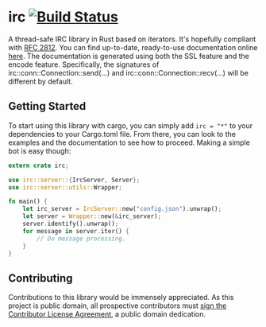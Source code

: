 # irc [![Build Status](https://travis-ci.org/aaronweiss74/irc.svg?branch=master)](https://travis-ci.org/aaronweiss74/irc) #
A thread-safe IRC library in Rust based on iterators. It's hopefully compliant with 
[RFC 2812](http://tools.ietf.org/html/rfc2812). You can find up-to-date, ready-to-use documentation
 online [here](http://aaronweiss74.github.io/irc/irc/). The documentation is generated 
using both the SSL feature and the encode feature. Specifically, the signatures of 
irc::conn::Connection::send(...) and irc::conn::Connection::recv(...) will be different by default.

## Getting Started ##

To start using this library with cargo, you can simply add `irc = "*"` to your dependencies to your
Cargo.toml file. From there, you can look to the examples and the documentation to see how to
proceed. Making a simple bot is easy though:

```rust
extern crate irc;

use irc::server::{IrcServer, Server};
use irc::server::utils::Wrapper;

fn main() {
    let irc_server = IrcServer::new("config.json").unwrap();
    let server = Wrapper::new(&irc_server);
    server.identify().unwrap();
    for message in server.iter() {
        // Do message processing.
    }
}
```

## Contributing ##
Contributions to this library would be immensely appreciated. As this project is public domain, 
all prospective contributors must 
[sign the Contributor License Agreement](https://www.clahub.com/agreements/aaronweiss74/irc), a 
public domain dedication.
